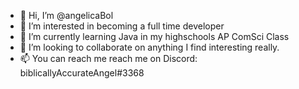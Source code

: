 - 👋 Hi, I’m @angelicaBol
- 👀 I’m interested in becoming a full time developer
- 🌱 I’m currently learning Java in my highschools AP ComSci Class
- 💞️ I’m looking to collaborate on anything I find interesting really.
- 📫 You can reach me reach me on Discord: biblicallyAccurateAngel#3368
<!---
angelicaBol/angelicaBol is a ✨ special ✨ repository because its `README.md` (this file) appears on your GitHub profile.
You can click the Preview link to take a look at your changes.
--->
